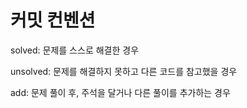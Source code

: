 # 커밋 컨벤션

solved: 문제를 스스로 해결한 경우

unsolved: 문제를 해결하지 못하고 다른 코드를 참고했을 경우

add: 문제 풀이 후, 주석을 달거나 다른 풀이를 추가하는 경우

